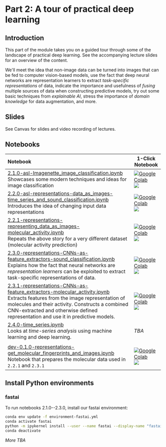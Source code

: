 # Part 2: A tour of practical deep learning


## Introduction

This part of the module takes you on a guided tour through some of the landscape of practical deep learning. See the accompanying lecture slides for an overview of the content.

We'll meet the idea that non-image data can be turned into images that can be fed to computer vision-based models, use the fact that deep neural networks are representation learners to extract _task-specific representations_ of data, indicate the importance and usefulness of _fusing_ multiple sources of data when constructing predictive models, try out some basic techniques from _explainable AI_, stress the importance of _domain knowledge_ for data augmentation, and more.

<!--1
. Image classification
2. Representing data as images
3. CNNs as feature extractors
4. Time-series, ML, and DL
5. NLP, embeddings, and Transformers
6. DL engineering
-->

## Slides

See Canvas for slides and video recording of lectures.

## Notebooks


| Notebook    |      1-Click Notebook      |
|:----------|------|
|  [2.1.0-asl-Imagenette_image_classification.ipynb](https://nbviewer.org/github/alu042/PCS956-DL-2022/blob/main/Part-2-practical_deep_learning/nbs/2.1.0-asl-Imagenette_image_classification.ipynb) <br>Showcases some modern techniques and ideas for image classification | [![Google Colab](https://colab.research.google.com/assets/colab-badge.svg)](https://colab.research.google.com/github/alu042/PCS956-DL-2022/blob/main/Part-2-practical_deep_learning/nbs/2.1.0-asl-Imagenette_image_classification.ipynb)<br>[<img src="https://deepnote.com/buttons/launch-in-deepnote-small.svg">](https://deepnote.com/launch?name=PCS956-DL-2022&url=https://github.com/alu042/PCS956-DL-2022/blob/main/Part-2-practical_deep_learning/nbs/2.1.0-asl-Imagenette_image_classification.ipynb)
|  [2.2.0-asl-representations-data_as_images-time_series_and_sound_classification.ipynb](https://nbviewer.org/github/alu042/PCS956-DL-2022/blob/main/Part-2-practical_deep_learning/nbs/2.2.0-asl-representations-data_as_images-time_series_and_sound_classification.ipynb) <br>Introduces the idea of changing input data representations | [![Google Colab](https://colab.research.google.com/assets/colab-badge.svg)](https://colab.research.google.com/github/alu042/PCS956-DL-2022/blob/main/Part-2-practical_deep_learning/nbs/2.2.0-asl-representations-data_as_images-time_series_and_sound_classification.ipynb)<br>[<img src="https://deepnote.com/buttons/launch-in-deepnote-small.svg">](https://deepnote.com/launch?name=PCS956-DL-2022&url=https://github.com/alu042/PCS956-DL-2022/blob/main/Part-2-practical_deep_learning/nbs/2.2.0-asl-representations-data_as_images-time_series_and_sound_classification.ipynb)
|  [2.2.1-representations-representing_data_as_images-molecular_activity.ipynb](https://nbviewer.org/github/alu042/PCS956-DL-2022/blob/main/Part-2-practical_deep_learning/nbs/2.2.1-representations-representing_data_as_images-molecular_activity.ipynb) <br> Repeats the above story for a very different dataset (molecular activity prediction) | [![Google Colab](https://colab.research.google.com/assets/colab-badge.svg)](https://colab.research.google.com/github/alu042/PCS956-DL-2022/blob/main/Part-2-practical_deep_learning/nbs/2.2.1-representations-representing_data_as_images-molecular_activity.ipynb)<br>[<img src="https://deepnote.com/buttons/launch-in-deepnote-small.svg">](https://deepnote.com/launch?name=PCS956-DL-2022&url=https://github.com/alu042/PCS956-DL-2022/blob/main/Part-2-practical_deep_learning/nbs/2.2.1-representations-representing_data_as_images-molecular_activity.ipynb)
|  [2.3.0-representations-CNNs-as-feature_extractors-sound_classification.ipynb](https://nbviewer.org/github/alu042/PCS956-DL-2022/blob/main/Part-2-practical_deep_learning/nbs/2.3.0-representations-CNNs-as-feature_extractors-sound_classification.ipynb) <br>Explains how the fact that neural networks are _representation learners_ can be exploited to extract task-specific representations of data. | [![Google Colab](https://colab.research.google.com/assets/colab-badge.svg)](https://colab.research.google.com/github/alu042/PCS956-DL-2022/blob/main/Part-2-practical_deep_learning/nbs/2.3.0-representations-CNNs-as-feature_extractors-sound_classification.ipynb)<br>[<img src="https://deepnote.com/buttons/launch-in-deepnote-small.svg">](https://deepnote.com/launch?name=PCS956-DL-2022&url=https://github.com/alu042/PCS956-DL-2022/blob/main/Part-2-practical_deep_learning/nbs/2.3.0-representations-CNNs-as-feature_extractors-sound_classification.ipynb)
| [2.3.1-representations-CNNs-as-feature_extractors-molecular_activity.ipynb](https://nbviewer.org/github/alu042/PCS956-DL-2022/blob/main/Part-2-practical_deep_learning/nbs/2.3.1-representations-CNNs-as-feature_extractors-molecular_activity.ipynb) <br> Extracts features from the image representation of molecules and their activity. Constructs a combined CNN-extracted and otherwise defined representation and use it in predictive models. | [![Google Colab](https://colab.research.google.com/assets/colab-badge.svg)](https://colab.research.google.com/github/alu042/PCS956-DL-2022/blob/main/Part-2-practical_deep_learning/nbs/2.3.1-representations-CNNs-as-feature_extractors-molecular_activity.ipynb)<br>[<img src="https://deepnote.com/buttons/launch-in-deepnote-small.svg">](https://deepnote.com/launch?name=PCS956-DL-2022&url=https://github.com/alu042/PCS956-DL-2022/blob/main/Part-2-practical_deep_learning/nbs/2.3.1-representations-CNNs-as-feature_extractors-molecular_activity.ipynb)
| [2.4.0-time_series.ipynb]() <br>Looks at _time-series analysis_ using machine learning and deep learning.| _TBA_
||
|  [dev-0.1.0-representations-get_molecular_fingerprints_and_images.ipynb](https://nbviewer.org/github/alu042/PCS956-DL-2022/blob/main/Part-2-practical_deep_learning/nbs/2.3.1-representations-CNNs-as-feature_extractors-molecular_activity.ipynb) <br> Notebook that prepares the molecular data used in `2.2.1` and `2.3.1` |  [![Google Colab](https://colab.research.google.com/assets/colab-badge.svg)](https://colab.research.google.com/github/alu042/PCS956-DL-2022/blob/main/Part-2-practical_deep_learning/nbs/dev-0.1.0-representations-get_molecular_fingerprints_and_images.ipynb)<br>[<img src="https://deepnote.com/buttons/launch-in-deepnote-small.svg">](https://deepnote.com/launch?name=PCS956-DL-2022&url=https://github.com/alu042/PCS956-DL-2022/blob/main/Part-2-practical_deep_learning/nbs/dev-0.1.0-representations-get_molecular_fingerprints_and_images.ipynb)

## Install Python environments

### fastai
To run notebooks 2.1.0--2.3.0, install our fastai environment: 

```bash
conda env update -f environment-fastai.yml
conda activate fastai
python -m ipykernel install --user --name fastai --display-name "fastai"
conda deactivate
```

_More TBA_
